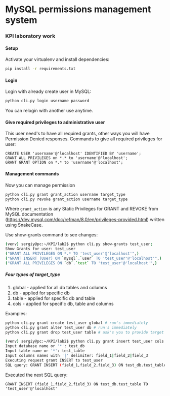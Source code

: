 # MySQL permissions management system

### KPI laboratory work

#### Setup
Activate your virtualenv and install dependencies:
```bash
pip install -r requirements.txt
```

#### Login
Login with already create user in MySQL:
```bash
python cli.py login username password
```
You can relogin with another use anytime.

#### Give required privileges to administrative user
This user need's to have all required grants, 
other ways you will have Permission Denied responses.
Commands to give all required privileges for user:
```mysql
CREATE USER 'username'@'localhost' IDENTIFIED BY 'username';
GRANT ALL PRIVILEGES on *.* to 'username'@'localhost';
GRANT GRANT OPTION on *.* to 'username'@'localhost';
```

#### Management commands
Now you can manage permission
```bash
python cli.py grant grant_action username target_type
python cli.py revoke grant_action username target_type
```
Where `grant_action` is any Static Privileges for GRANT and REVOKE
from MySQL documentation
(https://dev.mysql.com/doc/refman/8.0/en/privileges-provided.html)
 written using SnakeCase.

Use show-grants command to see changes:
```bash
(venv) sergiy@pc:~/KPI/lab2$ python cli.py show-grants test_user;
Show Grants for user: test_user
("GRANT ALL PRIVILEGES ON *.* TO 'test_user'@'localhost'",)
("GRANT INSERT (User) ON `mysql`.`user` TO 'test_user'@'localhost'",)
("GRANT ALL PRIVILEGES ON `db`.`test` TO 'test_user'@'localhost'",)
```

##### Four types of target_type
1) global - applied for all db tables and columns
1) db - applied for specific db
1) table - applied for specific db and table
1) cols - applied for specific db, table and columns

Examples:
```bash
python cli.py grant create test_user global # run's immediately
python cli.py grant alter test_user db # run's immediately
python cli.py grant drop test_user table # ask's you to provide target db and table
```
```bash
(venv) sergiy@pc:~/KPI/lab2$ python cli.py grant insert test_user cols
Input database name or '*': test_db
Input table name or '*': test_table
Input columns names with '|' delimiter: field_1|field_2|field_3 
Executing request grant INSERT to test_user
SQL query: GRANT INSERT (field_1,field_2,field_3) ON test_db.test_table TO 'test_user'@'localhost'
```
Executed the next SQL query:
```mysql
GRANT INSERT (field_1,field_2,field_3) ON test_db.test_table TO 'test_user'@'localhost'
```
